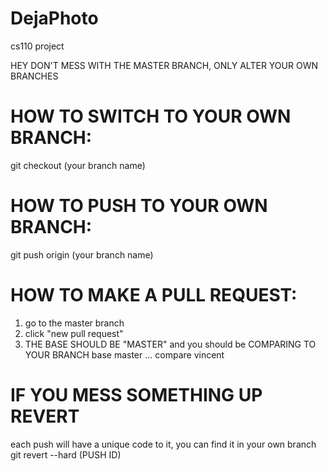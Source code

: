 # DejaPhoto
cs110 project

HEY DON'T MESS WITH THE MASTER BRANCH, ONLY ALTER YOUR OWN BRANCHES

# HOW TO SWITCH TO YOUR OWN BRANCH:
git checkout (your branch name)

# HOW TO PUSH TO YOUR OWN BRANCH:
git push origin (your branch name)

# HOW TO MAKE A PULL REQUEST:
1. go to the master branch
2. click "new pull request"
3. THE BASE SHOULD BE "MASTER" and you should be COMPARING TO YOUR BRANCH
  base master ... compare vincent

# IF YOU MESS SOMETHING UP REVERT
each push will have a unique code to it, you can find it in your own branch
git revert --hard (PUSH ID)
